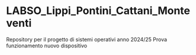 # LABSO_Lippi_Pontini_Cattani_Monteventi
Repository per il progetto di sistemi operativi anno 2024/25
Prova funzionamento nuovo dispositivo